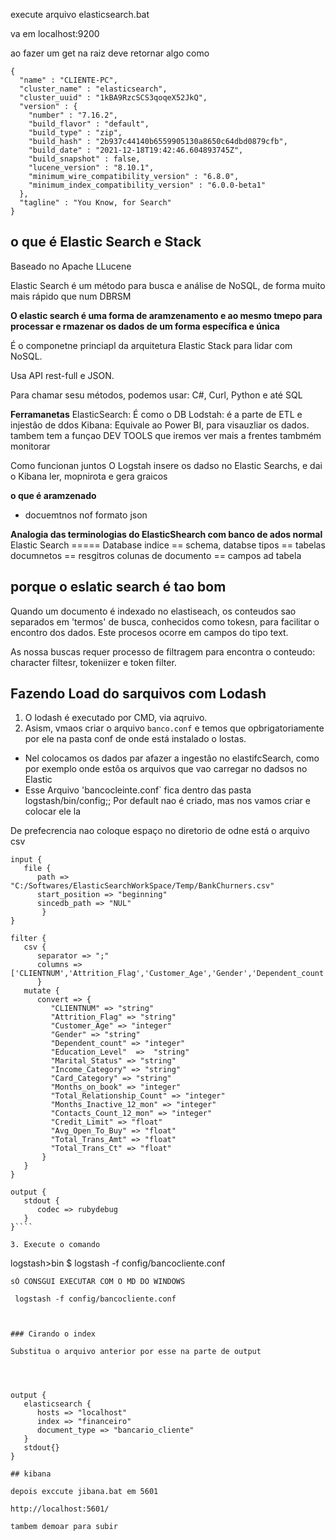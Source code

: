

execute arquivo elasticsearch.bat

va em localhost:9200

ao fazer um get na raiz deve retornar algo como

````
{
  "name" : "CLIENTE-PC",
  "cluster_name" : "elasticsearch",
  "cluster_uuid" : "1kBA9RzcSCS3qoqeX52JkQ",
  "version" : {
    "number" : "7.16.2",
    "build_flavor" : "default",
    "build_type" : "zip",
    "build_hash" : "2b937c44140b6559905130a8650c64dbd0879cfb",
    "build_date" : "2021-12-18T19:42:46.604893745Z",
    "build_snapshot" : false,
    "lucene_version" : "8.10.1",
    "minimum_wire_compatibility_version" : "6.8.0",
    "minimum_index_compatibility_version" : "6.0.0-beta1"
  },
  "tagline" : "You Know, for Search"
}
````

## o que é Elastic Search e Stack

Baseado no Apache LLucene 

Elastic Search é um método para busca e análise de NoSQL, de forma muito mais rápido que num DBRSM

**O elastic search é uma forma de aramzenamento e ao mesmo tmepo para processar e rmazenar os dados de um forma específica e única**

É o componetne princiapl da arquitetura Elastic Stack para lidar com NoSQL.

Usa API rest-full e JSON.

Para chamar sesu métodos, podemos usar: C#, Curl, Python e até SQL

**Ferramanetas**
ElasticSearch: É como o DB
Lodstah: é a parte de ETL e injestâo de ddos
Kibana: Equivale ao Power BI, para visauzliar os dados. tambem tem a funçao DEV TOOLS que iremos ver mais a frentes tambmém monitorar

Como funcionan juntos
O Logstah insere os dadso no Elastic Searchs, e dai o Kibana ler, mopnirota e gera graicos


**o que é aramzenado**
+ docuemtnos nof formato json

**Analogia das terminologias do ElasticShearch com banco de ados normal**
Elastic Search ===== Database
indice			== schema, databse
tipos			== tabelas
documnetos		== resgitros
colunas de documento == campos ad tabela

## porque o eslatic search é tao bom

Quando um documento é indexado no elastiseach, os conteudos sao separados em 'termos' de busca, conhecidos como tokesn, para facilitar o encontro dos dados. Este procesos ocorre em campos do tipo text.

As nossa buscas requer processo de filtragem para encontra o conteudo: character filtesr, tokeniizer e token filter. 


## Fazendo Load do sarquivos com Lodash

1. O lodash é executado por CMD, via aqruivo.
2. Asism, vmaos criar o arquivo `banco.conf` e temos que opbrigatoriamente por ele na pasta conf de onde está instalado o lostas.
  - Nel colocamos os dados par afazer a ingestâo no elastifcSearch, como por exemplo onde estôa os arquivos que vao carregar no dadsos no Elastic
  - Esse Arquivo 'bancocleinte.conf` fica dentro das pasta logstash/bin/config;; Por default nao é criado, mas nos vamos criar e colocar ele la

De prefecrencia nao coloque espaço no diretorio de odne está o arquivo csv
````
input {
   file {
      path => "C:/Softwares/ElasticSearchWorkSpace/Temp/BankChurners.csv"
      start_position => "beginning"
      sincedb_path => "NUL"
       }
}

filter {
   csv {
      separator => ";"
      columns => ['CLIENTNUM','Attrition_Flag','Customer_Age','Gender','Dependent_count','Education_Level','Marital_Status','Income_Category','Card_Category','Months_on_book','Total_Relationship_Count','Months_Inactive_12_mon','Contacts_Count_12_mon','Credit_Limit','Avg_Open_To_Buy','Total_Trans_Amt','Total_Trans_Ct']
      }
   mutate {
      convert => {
         "CLIENTNUM" => "string"
         "Attrition_Flag" => "string"
         "Customer_Age" => "integer"
         "Gender" => "string"
         "Dependent_count" => "integer"
         "Education_Level"  =>  "string"
         "Marital_Status" => "string"
         "Income_Category" => "string"
         "Card_Category" => "string"
         "Months_on_book" => "integer"
         "Total_Relationship_Count" => "integer"
         "Months_Inactive_12_mon" => "integer"
         "Contacts_Count_12_mon" => "integer"
         "Credit_Limit" => "float"
         "Avg_Open_To_Buy" => "float"
         "Total_Trans_Amt" => "float"
         "Total_Trans_Ct" => "float"
       }
   }
}

output {
   stdout {
      codec => rubydebug
   }
}````

3. Execute o comando 

````
logstash>bin $ logstash -f config/bancocliente.conf
````
sÓ CONSGUI EXECUTAR COM O MD DO WINDOWS 

 logstash -f config/bancocliente.conf



### Cirando o index

Substitua o arquivo anterior por esse na parte de output




output {
   elasticsearch {
      hosts => "localhost"
      index => "financeiro"
      document_type => "bancario_cliente"
   }
   stdout{}
}

## kibana

depois exccute jibana.bat em 5601

http://localhost:5601/

tambem demoar para subir
